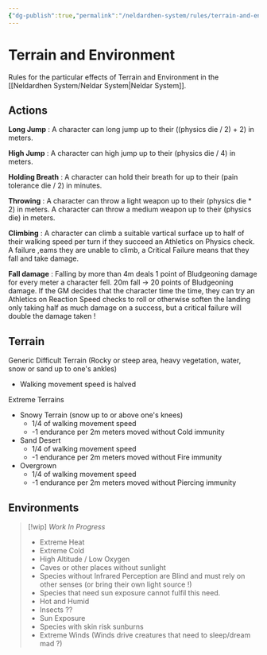 ```yaml
---
{"dg-publish":true,"permalink":"/neldardhen-system/rules/terrain-and-environment/"}
---
```



# Terrain and Environment
Rules for the particular effects of Terrain and Environment in the [[Neldardhen System/Neldar System\|Neldar System]].

## Actions
**Long Jump** : A character can long jump up to their ((physics die / 2) + 2) in meters.

**High Jump** : A character can high jump up to their (physics die / 4) in meters.

**Holding Breath** : A character can hold their breath for up to their (pain tolerance die / 2) in minutes.

**Throwing** : A character can throw a light weapon up to their (physics die * 2) in meters.
         A character can throw a medium weapon up to their (physics die) in meters.
         
**Climbing** : A character can climb a suitable vartical surface up to half of their walking speed per turn if they succeed an Athletics on Physics check. A failure ,eams they are unable to climb, a Critical Failure means that they fall and take damage.

**Fall damage** : Falling by more than 4m deals 1 point of Bludgeoning damage for every meter a character fell. 20m fall -> 20 points of Bludgeoning damage. If the GM decides that the character time the time, they can try an Athletics on Reaction Speed checks to roll or otherwise soften the landing only taking half as much damage on a success, but a critical failure will double the damage taken !
## Terrain
Generic Difficult Terrain (Rocky or steep area, heavy vegetation, water, snow or sand up to one's ankles)
- Walking movement speed is halved

Extreme Terrains
- Snowy Terrain (snow up to or above one's knees)
    - 1/4 of walking movement speed
    - -1 endurance per 2m meters moved without Cold immunity
- Sand Desert
    - 1/4 of walking movement speed
    - -1 endurance per 2m meters moved without Fire immunity
- Overgrown
    - 1/4 of walking movement speed
    - -1 endurance per 2m meters moved without Piercing immunity

## Environments
> [!wip] _Work In Progress_
> - Extreme Heat
> - Extreme Cold
> - High Altitude / Low Oxygen
> - Caves or other places without sunlight
> - Species without Infrared Perception are Blind and must rely on other senses (or bring their own light source !)
>- Species that need sun exposure cannot fulfil this need.
> - Hot and Humid
> - Insects ??
> - Sun Exposure
> - Species with skin risk sunburns
>- Extreme Winds (Winds drive creatures that need to sleep/dream mad ?)
